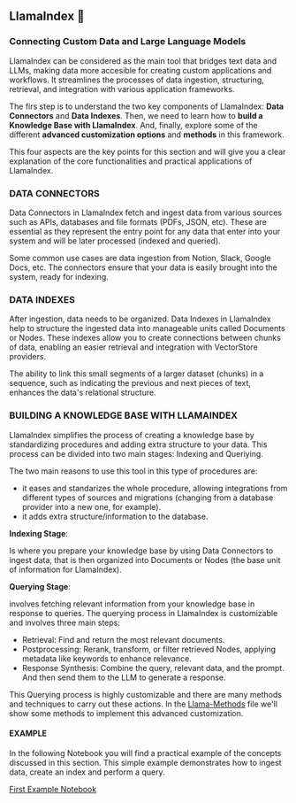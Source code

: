 ## LlamaIndex 🦙

### Connecting Custom Data and Large Language Models

LlamaIndex can be considered as the main tool that bridges text data and LLMs, making data more accesible for creating custom applications and workflows. It streamlines the processes of data ingestion, structuring, retrieval, and integration with various application frameworks.

The firs step is to understand the two key components of LlamaIndex: **Data Connectors** and **Data Indexes**.
Then, we need to learn how to **build a Knowledge Base with LlamaIndex**.
And, finally, explore some of the different **advanced customization options** and **methods** in this framework.

This four aspects are the key points for this section and will give you a clear explanation of the core functionalities and practical applications of LlamaIndex.


### DATA CONNECTORS

Data Connectors in LlamaIndex fetch and ingest data from various sources such as APIs, databases and file formats (PDFs, JSON, etc). These are essential as they represent the entry point for any data that enter into your system and will be later processed (indexed and queried).

Some common use cases are data ingestion from Notion, Slack, Google Docs, etc. The connectors ensure that your data is easily brought into the system, ready for indexing.


### DATA INDEXES

After ingestion, data needs to be organized. Data Indexes in LlamaIndex help to structure the ingested data into manageable units called Documents or Nodes. These indexes allow you to create connections between chunks of data, enabling an easier retrieval and integration with VectorStore providers.

The ability to link this small segments of a larger dataset (chunks) in a sequence, such as indicating the previous and next pieces of text, enhances the data's relational structure.


### BUILDING A KNOWLEDGE BASE WITH LLAMAINDEX

LlamaIndex simplifies the process of creating a knowledge base by standardizing procedures and adding extra structure to your data. This process can be divided into two main stages: Indexing and Queriying.

The two main reasons to use this tool in this type of procedures are: 
- it eases and standarizes the whole procedure, allowing integrations from different types of sources and migrations (changing from a database provider into a new one, for example).
- it adds extra structure/information to the database.

**Indexing Stage**:

Is where you prepare your knowledge base by using Data Connectors to ingest data, that is then organized into Documents or Nodes (the base unit of information for LlamaIndex).

**Querying Stage**:

involves fetching relevant information from your knowledge base in response to queries. The querying process in LlamaIndex is customizable and involves three main steps:

- Retrieval: Find and return the most relevant documents.
- Postprocessing: Rerank, transform, or filter retrieved Nodes, applying metadata like keywords to enhance relevance.
- Response Synthesis: Combine the query, relevant data, and the prompt. And then send them to the LLM to generate a response.

This Querying process is highly customizable and there are many methods and techniques to carry out these actions.
In the [Llama-Methods](examples/01.1-llama-methods.md) file we'll show some methods to implement this advanced customization.

#### EXAMPLE

In the following Notebook you will find a practical example of the concepts discussed in this section. This simple example demonstrates how to ingest data, create an index and perform a query.

[First Example Notebook](first_example_indexation_ingestion.ipynb)
